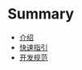 # Summary

* [介绍](README.md)
* [快速指引](markdown/mysql/standard/guide.md)
* [开发规范](markdown/mysql/standard/standard-v1.0.md)

